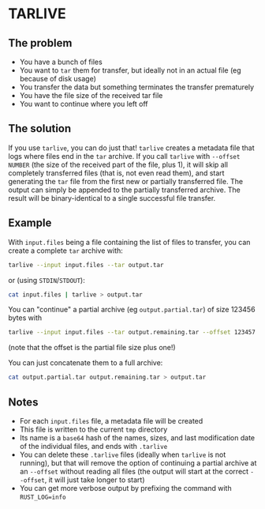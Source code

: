 # TARLIVE

## The problem
- You have a bunch of files
- You want to `tar` them for transfer, but ideally not in an actual file (eg because of disk usage)
- You transfer the data but something terminates the transfer prematurely
- You have the file size of the received tar file
- You want to continue where you left off


## The solution
If you use `tarlive`, you can do just that! `tarlive` creates a metadata file that logs where files end in the `tar` archive.
If you call `tarlive` with `--offset NUMBER` (the size of the received part of the file, plus 1), it will skip all completely transferred files (that is, not even read them), and start generating the `tar` file from the first new or partially transferred file.
The output can simply be appended to the partially transferred archive.
The result will be binary-identical to a single successful file transfer.

## Example
With `input.files` being a file containing the list of files to transfer, you can create a complete `tar` archive with:
```bash
tarlive --input input.files --tar output.tar
```
or (using `STDIN`/`STDOUT`):
```bash
cat input.files | tarlive > output.tar
```


You can "continue" a partial archive (eg `output.partial.tar`) of size 123456 bytes with
```bash
tarlive --input input.files --tar output.remaining.tar --offset 123457
```
(note that the offset is the partial file size plus one!)

You can just concatenate them to a full archive:
```bash
cat output.partial.tar output.remaining.tar > output.tar
```

## Notes
- For each `input.files` file, a metadata file will be created
- This file is written to the current `tmp` directory
- Its name is a `base64` hash of the names, sizes, and last modification date of the individual files, and ends with `.tarlive`
- You can delete these `.tarlive` files (ideally when `tarlive` is not running), but that will remove the option of continuing a partial archive at an `--offset` without reading all files (the output will start at the correct `--offset`, it will just take longer to start)
- You can get more verbose output by prefixing the command with `RUST_LOG=info`
